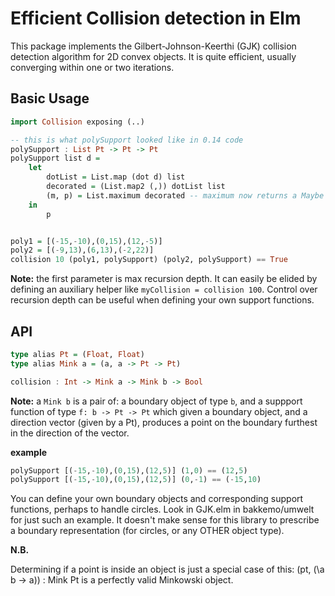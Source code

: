 # Efficient Collision detection in Elm
This package implements the Gilbert-Johnson-Keerthi (GJK) collision detection algorithm for 2D convex objects.
It is quite efficient, usually converging within one or two iterations.

## Basic Usage

```haskell
import Collision exposing (..)

-- this is what polySupport looked like in 0.14 code
polySupport : List Pt -> Pt -> Pt
polySupport list d =
    let
        dotList = List.map (dot d) list
        decorated = (List.map2 (,)) dotList list
        (m, p) = List.maximum decorated -- maximum now returns a Maybe b
    in
        p


poly1 = [(-15,-10),(0,15),(12,-5)]
poly2 = [(-9,13),(6,13),(-2,22)]
collision 10 (poly1, polySupport) (poly2, polySupport) == True
````
**Note:** the first parameter is max recursion depth. It can easily be elided by defining an auxiliary helper
like `myCollision = collision 100`. Control over recursion depth can be useful when defining your own support
functions.

## API

```haskell
type alias Pt = (Float, Float)
type alias Mink a = (a, a -> Pt -> Pt)

collision : Int -> Mink a -> Mink b -> Bool
```
**Note:** a `Mink b` is a pair of: a boundary object of type `b`, and a suppport function of type
`f: b -> Pt -> Pt` which given a boundary object, and a direction vector (given by a Pt), produces
a point on the boundary furthest in the direction of the vector.

**example**
```haskell
polySupport [(-15,-10),(0,15),(12,5)] (1,0) == (12,5)
polySupport [(-15,-10),(0,15),(12,5)] (0,-1) == (-15,10)
```

You can define your own boundary objects and corresponding support functions, perhaps to handle
circles. Look in GJK.elm in bakkemo/umwelt for just such an example. It doesn't make sense for this
library to prescribe a boundary representation (for circles, or any OTHER object type).

**N.B.**

Determining if a point is inside an object is just a special case of this: (pt, (\a b -> a)) : Mink Pt is a
perfectly valid Minkowski object.
